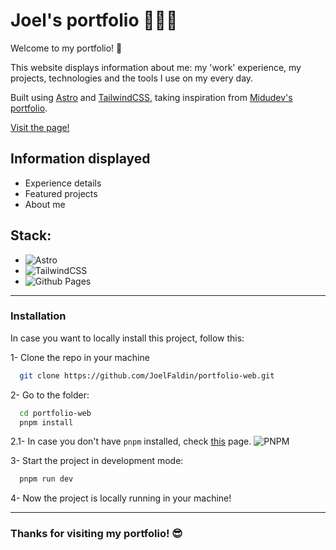 # Joel's portfolio 🚀🧑‍🚀

Welcome to my portfolio! 👋

This website displays information about me: my 'work' experience, my projects, technologies and the tools I use on my every day.

Built using [Astro](https://astro.build) and [TailwindCSS](https://tailwindcss.com), taking inspiration from [Midudev's portfolio](https://github.com/midudev/porfolio.dev).

[Visit the page!](https://joelfaldin.github.io/portfolio-web/)

  ## Information displayed
  - Experience details
  - Featured projects
  - About me

  ## Stack:
  - ![Astro](https://img.shields.io/badge/astro-%232C2052.svg?style=for-the-badge&logo=astro&logoColor=white)
  - ![TailwindCSS](https://img.shields.io/badge/tailwindcss-%2338B2AC.svg?style=for-the-badge&logo=tailwind-css&logoColor=white)
  - ![Github Pages](https://img.shields.io/badge/github%20pages-121013?style=for-the-badge&logo=github&logoColor=white)

---

### Installation

In case you want to locally install this project, follow this:

1- Clone the repo in your machine

```bash
  git clone https://github.com/JoelFaldin/portfolio-web.git
```

2- Go to the folder:

```bash
  cd portfolio-web
  pnpm install
```

2.1- In case you don't have `pnpm` installed, check [this](https://pnpm.io/installation#using-npm) page.
![PNPM](https://img.shields.io/badge/pnpm-%234a4a4a.svg?style=for-the-badge&logo=pnpm&logoColor=f69220)

3- Start the project in development mode:

```bash
  pnpm run dev
```

4- Now the project is locally running in your machine!

---

### Thanks for visiting my portfolio! 😎
